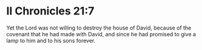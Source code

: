# II Chronicles 21:7

Yet the Lord was not willing to destroy the house of David, because of the covenant that he had made with David, and since he had promised to give a lamp to him and to his sons forever.
